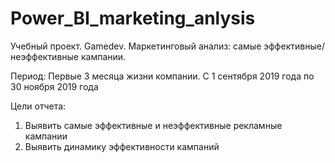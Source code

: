 # Power_BI_marketing_anlysis
Учебный проект. Gamedev. Маркетинговый анализ: самые эффективные/неэффективные кампании.

Период:
Первые 3 месяца жизни компании. С 1 сентября 2019 года по 30 ноября 2019 года

Цели отчета:
1) Выявить самые эффективные и неэффективные рекламные кампании
2) Выявить динамику эффективности кампаний
